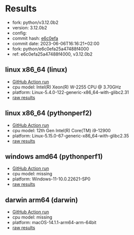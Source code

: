 # Results

- fork: python/v3.12.0b2
- version: 3.12.0b2
- config: 
- commit hash: [e6c0efa](https://github.com/python/cpython/commit/e6c0efa)
- commit date: 2023-06-06T16:16:21+02:00
- fork: python/e6c0efa25a47488f4000
- ref: e6c0efa25a47488f4000, v3.12.0b2

## linux x86_64 (linux)

- [GitHub Action run](https://github.com/faster-cpython/benchmarking/actions/runs/5271928410)
- cpu model: Intel(R) Xeon(R) W-2255 CPU @ 3.70GHz
- platform: Linux-5.4.0-122-generic-x86_64-with-glibc2.31
- [raw results](bm-20230606-linux-x86_64-python-v3.12.0b2-3.12.0b2-e6c0efa.json)

## linux x86_64 (pythonperf2)

- [GitHub Action run](https://github.com/faster-cpython/benchmarking/actions/runs/5271928410)
- cpu model: 12th Gen Intel(R) Core(TM) i9-12900
- platform: Linux-5.15.0-67-generic-x86_64-with-glibc2.35
- [raw results](bm-20230606-pythonperf2-x86_64-python-v3.12.0b2-3.12.0b2-e6c0efa.json)

## windows amd64 (pythonperf1)

- [GitHub Action run](https://github.com/faster-cpython/benchmarking/actions/runs/5271928410)
- cpu model: missing
- platform: Windows-11-10.0.22621-SP0
- [raw results](bm-20230606-pythonperf1-amd64-python-v3.12.0b2-3.12.0b2-e6c0efa.json)

## darwin arm64 (darwin)

- [GitHub Action run](https://github.com/faster-cpython/benchmarking/actions/runs/6961755317)
- cpu model: missing
- platform: macOS-14.1.1-arm64-arm-64bit
- [raw results](bm-20230606-darwin-arm64-python-e6c0efa25a47488f4000-3.12.0b2-e6c0efa.json)

